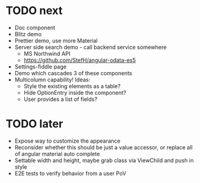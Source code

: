 # TODO next

* Doc component
* Blitz demo
* Prettier demo, use more Material
* Server side search demo - call backend service somewhere
  * MS Northwind API
  * https://github.com/StefH/angular-odata-es5
* Settings-fiddle page
* Demo which cascades 3 of these components
* Multicolumn capability! Ideas:
  * Style the existing elements as a table?
  * Hide OptionEntry inside the component?
  * User provides a list of fields?

# TODO later

* Expose way to customize the appearance
* Reconsider whether this should be just a value accessor, or replace all of
  angular material auto complete
* Settable width and height, maybe grab class via ViewChild and push in style
* E2E tests to verify behavior from a user PoV
